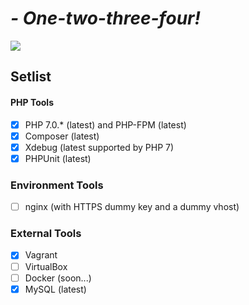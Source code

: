 # _- One-two-three-four!_

![](https://49.media.tumblr.com/c8f9f8821563a583c98a0dc87807300c/tumblr_o0i3p4GEGP1tjydheo1_500.gif)

## Setlist

#### PHP Tools

* [X] PHP 7.0.* (latest) and PHP-FPM (latest)
* [X] Composer (latest)
* [X] Xdebug (latest supported by PHP 7)
* [X] PHPUnit (latest)

### Environment Tools

* [ ] nginx (with HTTPS dummy key and a dummy vhost)

### External Tools

* [X] Vagrant
* [ ] VirtualBox
* [ ] Docker (soon...)
* [X] MySQL (latest)
